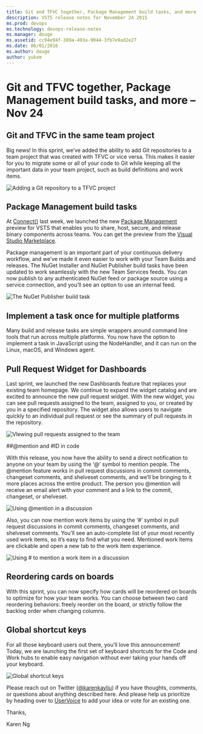 ```yaml
---
title: Git and TFVC together, Package Management build tasks, and more – Nov 24
description: VSTS release notes for November 24 2015
ms.prod: devops
ms.technology: devops-release-notes
ms.manager: douge
ms.assetid: cc94e94f-389a-493a-9044-3fb7e9ad2e27
ms.date: 06/01/2016
ms.author: douge
author: yukom
---
```


# Git and TFVC together, Package Management build tasks, and more – Nov 24

## Git and TFVC in the same team project
 
Big news! In this sprint, we’ve added the ability to add Git repositories to a team project that was created with TFVC or vice versa. This makes it easier for you to migrate some or all of your code to Git while keeping all the important data in your team project, such as build definitions and work items.
 
![Adding a Git repository to a TFVC project](_img/11_24_01.png)

## Package Management build tasks

At [Connect()](https://channel9.msdn.com/Events/Visual-Studio/Connect-event-2015/) last week, we launched the new [Package Management](http://blogs.msdn.com/b/visualstudioalm/archive/2015/08/27/announcing-package-management-for-vso-tfs.aspx) preview for VSTS that enables you to share, host, secure, and release binary components across teams. You can get the preview from the [Visual Studio Marketplace](https://marketplace.visualstudio.com/items/ms.feed).

Package management is an important part of your continuous delivery workflow, and we’ve made it even easier to work with your Team Builds and releases. The NuGet Installer and NuGet Publisher build tasks have been updated to work seamlessly with the new Team Services feeds. You can now publish to any authenticated NuGet feed or package source using a service connection, and you’ll see an option to use an internal feed.

![The NuGet Publisher build task](_img/11_24_02.png)

## Implement a task once for multiple platforms

Many build and release tasks are simple wrappers around command line tools that run across multiple platforms. You now have the option to implement a task in JavaScript using the NodeHandler, and it can run on the Linux, macOS, and Windows agent.

## Pull Request Widget for Dashboards

Last sprint, we launched the new Dashboards feature that replaces your existing team homepage. We continue to expand the widget catalog and are excited to announce the new pull request widget. With the new widget, you can see pull requests assigned to the team, assigned to you, or created by you in a specified repository. The widget also allows users to navigate quickly to an individual pull request or see the summary of pull requests in the repository.

![VIewing pull requests assigned to the team](_img/11_24_03.png)

##@mention and #ID in code

With this release, you now have the ability to send a direct notification to anyone on your team by using the ‘@’ symbol to mention people. The @mention feature works in pull request discussions in commit comments, changeset comments, and shelveset comments, and we’ll be bringing to it more places across the entire product. The person you @mention will receive an email alert with your comment and a link to the commit, changeset, or shelveset.

![Using @mention in a discussion](_img/11_24_04.png)

Also, you can now mention work items by using the ‘#’ symbol in pull request discussions in commit comments, changeset comments, and shelveset comments. You’ll see an auto-complete list of your most recently used work items, so it’s easy to find what you need. Mentioned work items are clickable and open a new tab to the work item experience.

![Using # to mention a work item in a discussion](_img/11_24_05.png)

## Reordering cards on boards

With this sprint, you can now specify how cards will be reordered on boards to optimize for how your team works. You can choose between two card reordering behaviors: freely reorder on the board, or strictly follow the backlog order when changing columns.

## Global shortcut keys

For all those keyboard users out there, you’ll love this announcement! Today, we are launching the first set of keyboard shortcuts for the Code and Work hubs to enable easy navigation without ever taking your hands off your keyboard.

![Global shortcut keys](_img/11_24_06.png)

Please reach out on Twitter ([@karenkayliu](https://twitter.com/karenkayliu)) if you have thoughts, comments, or questions about anything described here. And please help us prioritize by heading over to [UserVoice](http://visualstudio.uservoice.com/forums/330519-vso) to add your idea or vote for an existing one.

Thanks,

Karen Ng

